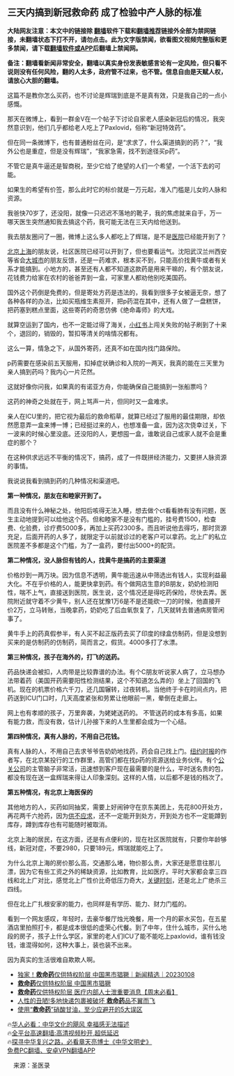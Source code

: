  <!-- 面包屑导航 --> <h2>三天内搞到新冠救命药 成了检验中产人脉的标准</h2> <p class="notice"><b>大陆网友注意：本文中的链接除 <a href="https://github.com/bannedbook/fanqiang" >翻墙</a>软件下载和<a href="https://github.com/killgcd/justmysocks/blob/master/README.md">翻墙推荐</a>链接外全部为禁网链接，未翻墙状态下打不开，请勿点击。此为文字版禁闻，欲看图文视频完整版和更多禁闻，请下载<a href="https://github.com/bannedbook/fanqiang">翻墙软件或APP</a>后翻墙上禁闻网。</p><p>备注：翻墙看新闻非常安全，翻墙以真实身份发表敏感言论有一定风险，但只看不说则没有任何风险，翻的人太多，政府管不过来，也不管。信息自由是天赋人权，请放心大胆的翻墙。</b></p>  <div class="entry"> <p id="conimg">这篇不是教你怎么买药，也不讨论是辉瑞到底是不是真有效，只是我自己的一点小感慨。</p> <p>那天在微博上，看到一群金V在一个帖子下讨论自家老人感染新冠后的情况，我突然意识到，他们几乎都给老人吃上了Paxlovid，俗称“新冠特效药”。</p> <p>但在同一条微博下，也有普通粉丝在问，是“求求了，什么渠道搞到的药？”，“我外公也是重症，但是没有辉瑞”，“我家急需，找不到途径买p药”。</p> <p>不管它是真牛逼还是智商税，至少它给了绝望的人们一个希望，一个活下去的可能。</p> <p>如果生的希望有价签，那么此时它的标价就是一万元起，准入门槛是儿女的人脉和资源。</p> <p>我爸快70岁了，还没阳，就像一只迟迟不落地的靴子，我的焦虑就来自于，万一哪天医生突然通知我去搞这个药，我可能无法在三天内给他送到。</p> <p>我去朋友圈问了一圈，微博上这么多人都吃上了辉瑞，是不是<a href="https://www.bannedbook.org/bnews/tag/%E5%8C%BB%E9%99%A2/" class="st_tag internal_tag" rel="tag" title="标签 医院 下的日志">医院</a>已经能开到了？</p> <p><a href="https://www.bannedbook.org/bnews/tag/%E5%8C%97%E4%BA%AC%E4%B8%8A%E6%B5%B7/" class="st_tag internal_tag" rel="tag" title="标签 北京上海 下的日志">北京上海</a>的朋友说，社区医院已经可以开到了，但也要看运气。沈阳武汉兰州西安等省会<a href="https://www.bannedbook.org/bnews/tag/%E5%A4%A7%E5%9F%8E%E5%B8%82/" class="st_tag internal_tag" rel="tag" title="标签 大城市 下的日志">大城市</a>的朋友反馈，还是一药难求，根本买不到，只能高价找黄牛或者有关系才能搞到。小地方的，甚至还有人都不知道这款药是用来干嘛的，有个朋友说，花钱费力给家在农村的爸爸弄到一盒，可家里人都劝他别吃美国药。</p> <p>国外这个药倒是免费的，但是寄处方药是违法的，我看到很多子女被逼无奈，想了各种各样的办法，比如买瓶维生素抠开，把p药混在其中，还有人做了一盘糕饼，把药塞到糕点里面，这些寄药的奇思仿佛《绝命毒师》的大戏。</p>  <p>就算空运到了国内，也不一定能过得了海关，<a href="https://www.bannedbook.org/bnews/tag/%e5%b0%8f%e7%ba%a2%e4%b9%a6/" class="st_tag internal_tag" rel="tag" title="标签 小红书 下的日志">小红书</a>上闯关失败的帖子刷到了十来个，退回的，销毁的，暂扣等清关的啥情况都有。</p> <p>这么一算，情急之下，从国外寄药，还真不如在国内找门路保险。</p> <p>p药需要在感染前五天服用，扣掉症状确诊和入院的一两天，我真的能在三天里为亲人搞到药吗？我内心一片茫然。</p> <p>这就好像你问我，如果真的有诺亚方舟，你能确保自己能搞到一张船票吗？</p> <p>这药的神奇之处就在于，网上骂声一片，但同时又一盒难求。</p> <p>亲人在ICU里的，把它视为最后的救命稻草，就算已经过了服用的最佳期限，却依然愿意弄一盒来博一博；已经挺过来的人，也想准备一盒，因为这次侥幸过关，下一波来的时候心里没底。还没阳的人，更想囤一盒，谁敢说自己或家人就不会是重症的那个？</p> <p>在这种供求远远不平衡的情况下，搞药，成了一件既拼经济能力，又要拼人脉资源的事情。</p> <p>我说说我看到搞到药的几种情况和渠道吧。</p> <p><strong>第一种情况，朋友在和睦家开到了。</strong></p>  <p>而且没有什么神秘之处，他阳后咳得无法入睡，想去做个ct看看肺有没有问题，医生主动地提到可以给他这个药。但和睦家不是没有门槛的，挂号费1500，检查费、化验费，诊疗费5000多，再加上买药2300多。而且听说他去得巧，那时货源充足，后面开药的人多了，就限定于以前就诊过的老客户可以拿药。北上广的私立医院差不多都是这个门槛，为了一盒药，要付出5000+的配货。</p> <p><strong>第二种情况，没人脉但有钱的人，找黄牛是搞药的主要渠道</strong></p> <p>价格炒到一两万块。因为信息不透明，黄牛能迅速从中筛选出有钱人，实现利益最大化。不在乎价格的人，能更快拿到药。有个做网店生意的B朋友，奶奶检测阳性，喘不上气，直接送到医院，医生说，这个情况还是得吃药保险，尽快去弄。医院附近就守着不少黄牛，别人还在犹豫1万6是不是还能砍一刀的时候，他直接开价2万，立马转账，当晚拿药，奶奶吃了后血氧恢复了，几天就转去普通病房管闲事了。</p> <p>黄牛手上的药真假参半，有人买不起正版药去买了印度的绿盒仿制药，但是没想到买来的是仿制药的仿制药，简而言之，假货。4000多打了水漂。</p> <p><strong>第三种情况，孩子在海外的，打飞的送药。</strong></p> <p>药品快递会被扣，人肉带是比较靠谱的办法。有个C朋友听说家人病了，立马想办法带着药（美国开药需要阳性检测结果，这个不知道怎么弄的）坐上了回国的飞机。现在的机票价格六千刀，还几国辗转，过夜转机。当他终于卡在时间点内，把药送到ICU门口时，几天高度紧张和劳累让他眼前一黑，晕倒在走廊上。</p> <p>网上也有孝顺的孩子，万里奔袭，为姥姥送药的。 不管送药的成本有多高，如果有能力救，而没有救，估计儿孙接下来的人生里都会成为一个心结。</p> <p><strong>第四种情况，真有人脉的，不用自己花钱。</strong></p> <p>真有人脉的人，不用自己去求爷爷告奶奶地找药，药会自己找上门。<a href="https://www.bannedbook.org/bnews/tag/%e7%ba%bd%e7%ba%a6%e6%97%b6%e6%8a%a5/" class="st_tag internal_tag" rel="tag" title="标签 纽约时报 下的日志">纽约时报</a>的作者写，在北京某投行的工作群里，高管们都在找p药的资源送给业务伙伴。有个<a href="https://www.bannedbook.org/bnews/tag/%E5%85%AC%E5%85%B3%E5%85%AC%E5%8F%B8/" class="st_tag internal_tag" rel="tag" title="标签 公关公司 下的日志">公关公司</a>的主管脑子非常活，迅速想到客户现在最需要的是什么，平时送名贵的包，都没有现在送一盒辉瑞来得让人印象深刻。这样的人情，以后都不是钱的档次了。</p>  <p><strong>第五种情况，有北京上海医保的</strong></p> <p>其他地方的人，买药如同抽奖，需要上好闹钟守在京东美团上，先花800开处方，再花两千六抢药，因为<a href="https://www.bannedbook.org/bnews/tag/%E4%BE%9B%E4%B8%8D%E5%BA%94%E6%B1%82/" class="st_tag internal_tag" rel="tag" title="标签 供不应求 下的日志">供不应求</a>，还不一定能开到处方，开到处方也不一定能蹲到库存，蹲到库存也有可能随时被取消。</p> <p>北京上海的居民，在这方面，还是有点便利的，现在社区医院就有，只要你年龄够线，新冠对症，不要2980，只要189元，辉瑞就能吃上了。</p> <p>为什么北京上海的房价那么高，交通那么堵，物价那么贵，大家还是愿意往那儿漂，因为它有些工资之外的稀缺资源，比如教育，比如医疗。平时大家都会拿三四线和北上广对比，感觉北上广性价比奇低压力奇大，<span class='wp_keywordlink'><a href="https://www.bannedbook.org/forum2/topic151.html" title="关键时刻：李鹏日记" target="_blank">关键时刻</a></span>，还是北上广绝杀三四线。</p> <p>但在北上广扎根安家的能力，也同样是有学历、能力、财力门槛的。</p> <p>看到一个网友感叹，年轻时，去豪华餐厅烛光晚餐，用一个月的薪水买包，在五星酒店里拍照打卡，都是成本很低的虚荣心代餐。到了中年，住什么城市，买什么地段的房子，孩子上什么学区，家里的老人们ICU了能不能吃上paxlovid，谁有钱没钱，谁混得如何，这种大事上，装也装不出来。</p> <p>因为真实的生活很难自欺欺人啊。</p> <!--<div id="taboola-mid-1"></div>--><ul class='op-related-articles' title='相关阅读'> <li><a href='https://www.bannedbook.org/bnews/bannedvideo/20230108/1833701.html' target='_blank'>独家！<b>救命药</b>仅供特权阶层 中国黑市猖獗｜新闻精选｜20230108</a></li> <li><a href='https://www.bannedbook.org/bnews/bannedvideo/20230108/1833645.html' target='_blank'><b>救命药</b>仅供特权阶层 中国黑市猖獗</a></li> <li><a href='https://www.bannedbook.org/bnews/bannedvideo/20230108/1833429.html' target='_blank'><b>救命药</b>仅供特权阶层   医疗内部人士泄重要消息【周末必看】</a></li> <li><a href='https://www.bannedbook.org/bnews/cnnews/20221223/1827151.html' target='_blank'>人性的丑陋!多地快递包裹被破坏 <b>救命药</b>品不翼而飞</a></li> <li><a href='https://www.bannedbook.org/bnews/lifebaike/20221108/1808207.html' target='_blank'>使用“<b>救命药</b>”硝酸甘油，至少应避开的5大误区</a></li> </ul> <p class="texttj"> 🔥<a href="https://www.bannedbook.org/bnews/comments/20220220/1694796.html" target="_blank">华人必看：中华文化的飓风 幸福感无法描述</a><br/> 🔥<a href="https://github.com/bannedbook/fanqiang/wiki/V2ray%E6%9C%BA%E5%9C%BA" target="_blank">全平台高速翻墙:高清视频秒开,超低延迟</a><br/> 🔥<a href="https://www.bannedbook.org/bnews/comments/20220808/1768773.html" target="_blank">探寻中华复兴之路，必看章天亮博士《中华文明史》</a><br/> <a href="https://github.com/bannedbook/fanqiang/wiki/%E7%A6%81%E9%97%BB%E7%BD%91%E5%AE%89%E5%8D%93%E7%BF%BB%E5%A2%99%E6%96%B0%E9%97%BBAPP" target="_blank">免费PC翻墙、安卓VPN翻墙APP</a><br/> </p><p class="src-info">　来源：圣医录 </p> <a name='sharetosocial'></a> <div style="margin-bottom:5px;padding-bottom:5px;clear:both"> <div id="archive-pix-1" class="banner-ads"> <!-- AuctionX Display platform tag START --> <div id="27602x728x90x621x_ADSLOT1" clicktrack="%%CLICK_URL_ESC%%"></div>  <!-- AuctionX Display platform tag END --> </div> <div id="archive-pix-2" class="banner-ads"> <!-- AuctionX Display platform tag START --> <div id="27556x300x250x621x_ADSLOT1" clicktrack="%%CLICK_URL_ESC%%" style="margin:0 auto;text-align:center"></div>  <!-- AuctionX Display platform tag END --> </div> </div>  <div id="archive-pix-1" class="banner-ads"> <!-- AuctionX Display platform tag START --> <div id="27603x728x90x621x_ADSLOT1" clicktrack="%%CLICK_URL_ESC%%"></div>  <!-- AuctionX Display platform tag END --> </div> </div><!--END ENTRY--> 